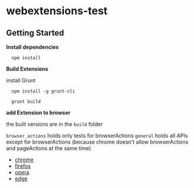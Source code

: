 # webextensions-test

## Getting Started

__Install dependencies__

```shell
  npm install
```

__Build Extensions__

install Grunt

```shell
  npm install -g grunt-cli
```

```shell
  grunt build
```

__add Extension to browser__

the built versions are in the `build` folder

`browser_actions` holds only tests for browserActions
`general` holds all APIs except for browserActions (because chrome doesn't allow browserActions and pageActions at the same time)

- [chrome](https://developer.chrome.com/extensions/getstarted#unpacked)
- [firefox](https://developer.mozilla.org/en-US/Add-ons/WebExtensions/Debugging#The_Add-on_Debugger)
- [opera](https://dev.opera.com/extensions/testing/#developer-mode)
- [edge](https://docs.microsoft.com/en-us/microsoft-edge/extensions/guides/debugging-extensions#background-script-debugging)
